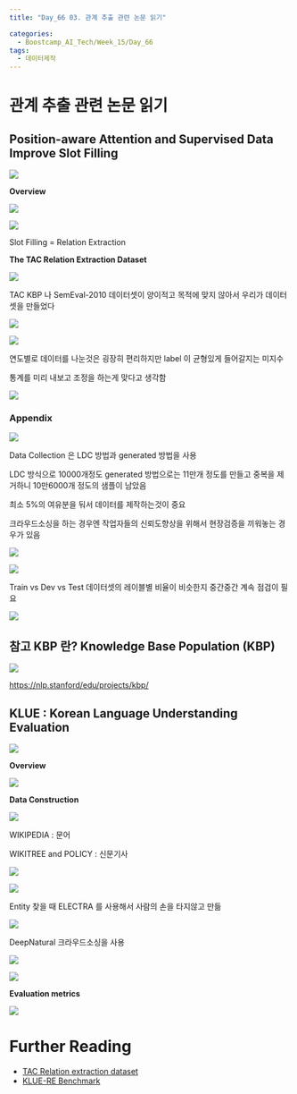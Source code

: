 ```yaml
---
title: "Day_66 03. 관계 추출 관련 논문 읽기"

categories:
  - Boostcamp_AI_Tech/Week_15/Day_66
tags:
  - 데이터제작
---
```

  
# 관계 추출 관련 논문 읽기

## Position-aware Attention and Supervised Data Improve Slot Filling

![]({{site.url}}/assets/images/boostcamp/5951f079.png)

**Overview**

![]({{site.url}}/assets/images/boostcamp/b71e29cb.png)

![]({{site.url}}/assets/images/boostcamp/ccf7785c.png)

Slot Filling = Relation Extraction

**The TAC Relation Extraction Dataset**

![]({{site.url}}/assets/images/boostcamp/97961874.png)

TAC KBP 나 SemEval-2010 데이터셋이 양이적고 목적에 맞지 않아서 우리가 데이터셋을 만들었다

![]({{site.url}}/assets/images/boostcamp/eba72e0a.png)

![]({{site.url}}/assets/images/boostcamp/81427098.png)

연도별로 데이터를 나눈것은 굉장히 편리하지만 label 이 균형있게 들어갈지는 미지수

통계를 미리 내보고 조정을 하는게 맞다고 생각함

![]({{site.url}}/assets/images/boostcamp/a06625a0.png)

### Appendix

![]({{site.url}}/assets/images/boostcamp/3af7a532.png)

Data Collection 은 LDC 방법과 generated 방법을 사용

LDC 방식으로 10000개정도 generated 방법으로는 11만개 정도를 만들고 중복을 제거하니 10만6000개 정도의 샘플이 남았음

최소 5%의 여유분을 둬서 데이터를 제작하는것이 중요

크라우드소싱을 하는 경우엔 작업자들의 신뢰도향상을 위해서 현장검증을 끼워놓는 경우가 있음

![]({{site.url}}/assets/images/boostcamp/32eb9014.png)

![]({{site.url}}/assets/images/boostcamp/ff65afed.png)

Train vs Dev vs Test 데이터셋의 레이블별 비율이 비슷한지 중간중간 계속 점검이 필요

![]({{site.url}}/assets/images/boostcamp/88e46c45.png)

## 참고 KBP 란? Knowledge Base Population (KBP)

![]({{site.url}}/assets/images/boostcamp/88697ef0.png)

https://nlp.stanford/edu/projects/kbp/

## KLUE : Korean Language Understanding Evaluation

![]({{site.url}}/assets/images/boostcamp/5ccaccad.png)

**Overview**

![]({{site.url}}/assets/images/boostcamp/3c3e89d6.png)

**Data Construction**

![]({{site.url}}/assets/images/boostcamp/47552b41.png)

WIKIPEDIA : 문어

WIKITREE and POLICY : 신문기사

![]({{site.url}}/assets/images/boostcamp/73642cc3.png)

![]({{site.url}}/assets/images/boostcamp/f14963a0.png)

Entity 찾을 때 ELECTRA 를 사용해서 사람의 손을 타지않고 만듦

![]({{site.url}}/assets/images/boostcamp/4681444d.png)

DeepNatural 크라우드소싱을 사용

![]({{site.url}}/assets/images/boostcamp/f8a7bca9.png)

![]({{site.url}}/assets/images/boostcamp/0fe460f4.png)

**Evaluation metrics**

![]({{site.url}}/assets/images/boostcamp/20c324e3.png)



# Further Reading

- [TAC Relation extraction dataset](https://nlp.stanford.edu/projects/tacred/)
- [KLUE-RE Benchmark](https://klue-benchmark.com/tasks/70/overview/description)













